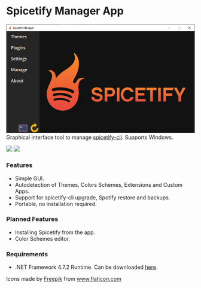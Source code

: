# Spicetify Manager App
<img src="https://raw.githubusercontent.com/AdotBdot/SpicetifyManagerApp/master/Resources/screenshot.png"/>
Graphical interface tool to manage <a href="https://github.com/khanhas/spicetify-cli">spicetify-cli</a>. Supports Windows.
<p align="left">
   <a href="https://github.com/AdotBdot/SpicetifyManagerApp/releases/latest"><img src="https://img.shields.io/github/v/release/AdotBdot/SpicetifyManagerApp.svg"></a>
   <a href="https://github.com/AdotBdot/SpicetifyManagerApp/releases"><img src="https://img.shields.io/github/downloads/AdotBdot/SpicetifyManagerApp/total.svg"></a>
</p>

### Features
 - Simple GUI.
 - Autodetection of Themes, Colors Schemes, Extensions and Custom Apps.
 - Support for spicetify-cli upgrade, Spotify restore and backups.
 - Portable, no installation required.

### Planned Features
 - Installing Spicetify from the app.
 - Color Schemes editor.

### Requirements
 - .NET Framework 4.7.2 Runtime. Can be downloaded <a href="https://dotnet.microsoft.com/download/dotnet-framework/net472">here</a>.


<div>Icons made by <a href="https://www.freepik.com" title="Freepik">Freepik</a> from <a href="https://www.flaticon.com/" title="Flaticon">www.flaticon.com</a></div>
